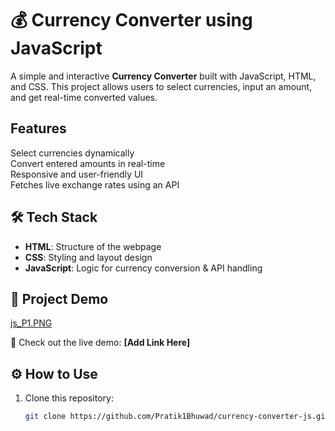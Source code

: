 # 💰 Currency Converter using JavaScript  

A simple and interactive **Currency Converter** built with JavaScript, HTML, and CSS. This project allows users to select currencies, input an amount, and get real-time converted values.  

## Features  
Select currencies dynamically  
Convert entered amounts in real-time  
Responsive and user-friendly UI  
Fetches live exchange rates using an API  

## 🛠 Tech Stack  
- **HTML**: Structure of the webpage  
- **CSS**: Styling and layout design  
- **JavaScript**: Logic for currency conversion & API handling  

## 📸 Project Demo  
[js_P1.PNG](https://github.com/Pratik1Bhuwad/currency-converter-js/blob/main/js_P1.PNG)

🎥 Check out the live demo: **[Add Link Here]**  

## ⚙ How to Use  
1. Clone this repository:  
   ```bash
   git clone https://github.com/Pratik1Bhuwad/currency-converter-js.git
